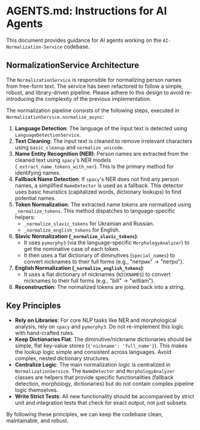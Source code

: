 # AGENTS.md: Instructions for AI Agents

This document provides guidance for AI agents working on the `AI-Normalization-Service` codebase.

## NormalizationService Architecture

The `NormalizationService` is responsible for normalizing person names from free-form text. The service has been refactored to follow a simple, robust, and library-driven pipeline. Please adhere to this design to avoid re-introducing the complexity of the previous implementation.

The normalization pipeline consists of the following steps, executed in `NormalizationService.normalize_async`:

1.  **Language Detection**: The language of the input text is detected using `LanguageDetectionService`.
2.  **Text Cleaning**: The input text is cleaned to remove irrelevant characters using `basic_cleanup` and `normalize_unicode`.
3.  **Name Entity Recognition (NER)**: Person names are extracted from the cleaned text using `spacy`'s NER models (`_extract_name_tokens_with_ner`). This is the primary method for identifying names.
4.  **Fallback Name Detection**: If `spacy`'s NER does not find any person names, a simplified `NameDetector` is used as a fallback. This detector uses basic heuristics (capitalized words, dictionary lookups) to find potential names.
5.  **Token Normalization**: The extracted name tokens are normalized using `_normalize_tokens`. This method dispatches to language-specific helpers:
    *   `_normalize_slavic_tokens` for Ukrainian and Russian.
    *   `_normalize_english_tokens` for English.
6.  **Slavic Normalization (`_normalize_slavic_tokens`)**:
    *   It uses `pymorphy3` (via the language-specific `MorphologyAnalyzer`) to get the nominative case of each token.
    *   It then uses a flat dictionary of diminutives (`special_names`) to convert nicknames to their full forms (e.g., "петрик" -> "петро").
7.  **English Normalization (`_normalize_english_tokens`)**:
    *   It uses a flat dictionary of nicknames (`NICKNAMES`) to convert nicknames to their full forms (e.g., "bill" -> "william").
8.  **Reconstruction**: The normalized tokens are joined back into a string.

## Key Principles

*   **Rely on Libraries**: For core NLP tasks like NER and morphological analysis, rely on `spacy` and `pymorphy3`. Do not re-implement this logic with hand-crafted rules.
*   **Keep Dictionaries Flat**: The diminutive/nickname dictionaries should be simple, flat key-value stores (`{'nickname': 'full_name'}`). This makes the lookup logic simple and consistent across languages. Avoid complex, nested dictionary structures.
*   **Centralize Logic**: The main normalization logic is centralized in `NormalizationService`. The `NameDetector` and `MorphologyAnalyzer` classes are helpers that provide specific functionalities (fallback detection, morphology, dictionaries) but do not contain complex pipeline logic themselves.
*   **Write Strict Tests**: All new functionality should be accompanied by strict unit and integration tests that check for exact output, not just subsets.

By following these principles, we can keep the codebase clean, maintainable, and robust.
